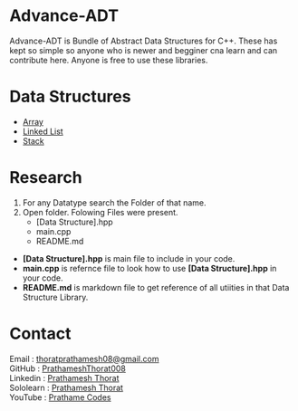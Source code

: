 # Advance-ADT

Advance-ADT is Bundle of Abstract Data Structures for C++. These has kept so simple so anyone who is newer and begginer cna learn and can contribute here. Anyone is free to use these libraries.

# Data Structures

- [Array](https://github.com/PrathameshThorat008/Advance-ADT/tree/main/Array)
- [Linked List](https://github.com/PrathameshThorat008/Advance-ADT/tree/main/Listed%20List)
- [Stack](https://github.com/PrathameshThorat008/Advance-ADT/tree/main/Stack)

# Research

1. For any Datatype search the Folder of that name.
1. Open folder. Folowing Files were present.
   - [Data Structure].hpp
   - main.cpp
   - README.md

- **[Data Structure].hpp** is main file to include in your code.
- **main.cpp** is refernce file to look how to use **[Data Structure].hpp** in your code.
- **README.md** is markdown file to get reference of all utiities in that Data Structure Library.

# Contact

Email : thoratprathamesh08@gmail.com <br />
GitHub : [PrathameshThorat008](https://github.com/PrathameshThorat008) <br />
Linkedin : [Prathamesh Thorat](https://www.linkedin.com/in/prathamesh-thorat-831b98224/) <br />
Sololearn : [Prathamesh Thorat](https://www.sololearn.com/profile/23789199) <br />
YouTube : [Prathame Codes](https://www.youtube.com/channel/UCWurZVa5Gt1ME_kYXEqkrcw) <br />
